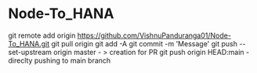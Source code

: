 # Node-To_HANA

git remote add origin https://github.com/VishnuPanduranga01/Node-To_HANA.git
git pull origin <branch>
git add -A
git commit -m 'Message'
git push --set-upstream origin master  - > creation for PR
git push origin HEAD:main - direclty pushing to main branch

